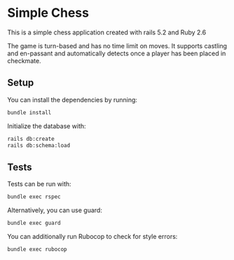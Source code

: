 # Simple Chess

This is a simple chess application created with rails 5.2 and Ruby 2.6

The game is turn-based and has no time limit on moves. It supports castling and en-passant and automatically detects once a player has been placed in checkmate.

## Setup

You can install the dependencies by running:
```sh
bundle install
```

Initialize the database with:
```sh
rails db:create
rails db:schema:load
```

## Tests
Tests can be run with:
```sh
bundle exec rspec
```

Alternatively, you can use guard:
```sh
bundle exec guard
```

You can additionally run Rubocop to check for style errors:
```sh
bundle exec rubocop
```